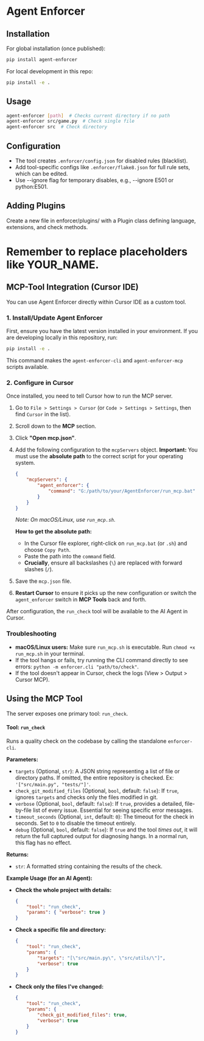# Agent Enforcer

## Installation

For global installation (once published):

```bash
pip install agent-enforcer
```

For local development in this repo:

```bash
pip install -e .
```

## Usage

```bash
agent-enforcer [path]  # Checks current directory if no path
agent-enforcer src/game.py  # Check single file
agent-enforcer src  # Check directory
```

## Configuration

-   The tool creates `.enforcer/config.json` for disabled rules (blacklist).
-   Add tool-specific configs like `.enforcer/flake8.json` for full rule sets, which can be edited.
-   Use --ignore flag for temporary disables, e.g., --ignore E501 or python:E501.

## Adding Plugins

Create a new file in enforcer/plugins/ with a Plugin class defining language, extensions, and check methods.

# Remember to replace placeholders like YOUR_NAME.

## MCP-Tool Integration (Cursor IDE)

You can use Agent Enforcer directly within Cursor IDE as a custom tool.

### 1. Install/Update Agent Enforcer

First, ensure you have the latest version installed in your environment. If you are developing locally in this repository, run:

```bash
pip install -e .
```

This command makes the `agent-enforcer-cli` and `agent-enforcer-mcp` scripts available.

### 2. Configure in Cursor

Once installed, you need to tell Cursor how to run the MCP server.

1.  Go to `File > Settings > Cursor` (or `Code > Settings > Settings`, then find `Cursor` in the list).
2.  Scroll down to the **MCP** section.
3.  Click **"Open mcp.json"**.
4.  Add the following configuration to the `mcpServers` object. **Important:** You must use the **absolute path** to the correct script for your operating system.

    ```json
    {
        "mcpServers": {
            "agent_enforcer": {
                "command": "G:/path/to/your/AgentEnforcer/run_mcp.bat"
            }
        }
    }
    ```

    _Note: On macOS/Linux, use `run_mcp.sh`._

    **How to get the absolute path:**

    -   In the Cursor file explorer, right-click on `run_mcp.bat` (or `.sh`) and choose `Copy Path`.
    -   Paste the path into the `command` field.
    -   **Crucially**, ensure all backslashes (`\`) are replaced with forward slashes (`/`).

5.  Save the `mcp.json` file.
6.  **Restart Cursor** to ensure it picks up the new configuration or switch the `agent_enforcer` switch in **MCP Tools** back and forth.

After configuration, the `run_check` tool will be available to the AI Agent in Cursor.

### Troubleshooting

-   **macOS/Linux users:** Make sure `run_mcp.sh` is executable. Run `chmod +x run_mcp.sh` in your terminal.
-   If the tool hangs or fails, try running the CLI command directly to see errors: `python -m enforcer.cli "path/to/check"`.
-   If the tool doesn't appear in Cursor, check the logs (View > Output > Cursor MCP).

## Using the MCP Tool

The server exposes one primary tool: `run_check`.

#### Tool: `run_check`

Runs a quality check on the codebase by calling the standalone `enforcer-cli`.

**Parameters:**

-   `targets` (Optional, `str`): A JSON string representing a list of file or directory paths. If omitted, the entire repository is checked. Ex: `'["src/main.py", "tests/"]'`.
-   `check_git_modified_files` (Optional, `bool`, default: `false`): If `true`, ignores `targets` and checks only the files modified in git.
-   `verbose` (Optional, `bool`, default: `false`): If `true`, provides a detailed, file-by-file list of every issue. Essential for seeing specific error messages.
-   `timeout_seconds` (Optional, `int`, default: `0`): The timeout for the check in seconds. Set to `0` to disable the timeout entirely.
-   `debug` (Optional, `bool`, default: `false`): If `true` and the tool _times out_, it will return the full captured output for diagnosing hangs. In a normal run, this flag has no effect.

**Returns:**

-   `str`: A formatted string containing the results of the check.

**Example Usage (for an AI Agent):**

-   **Check the whole project with details:**
    ```json
    {
        "tool": "run_check",
        "params": { "verbose": true }
    }
    ```
-   **Check a specific file and directory:**
    ```json
    {
        "tool": "run_check",
        "params": {
            "targets": "[\"src/main.py\", \"src/utils/\"]",
            "verbose": true
        }
    }
    ```
-   **Check only the files I've changed:**
    ```json
    {
        "tool": "run_check",
        "params": {
            "check_git_modified_files": true,
            "verbose": true
        }
    }
    ```
